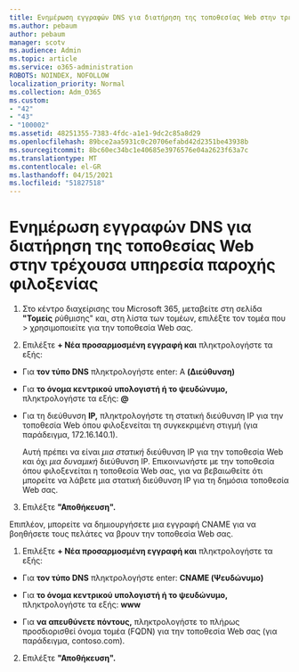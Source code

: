 ```yaml
---
title: Ενημέρωση εγγραφών DNS για διατήρηση της τοποθεσίας Web στην τρέχουσα υπηρεσία παροχής φιλοξενίας
ms.author: pebaum
author: pebaum
manager: scotv
ms.audience: Admin
ms.topic: article
ms.service: o365-administration
ROBOTS: NOINDEX, NOFOLLOW
localization_priority: Normal
ms.collection: Adm_O365
ms.custom:
- "42"
- "43"
- "100002"
ms.assetid: 48251355-7383-4fdc-a1e1-9dc2c85a8d29
ms.openlocfilehash: 89bce2aa5931c0c20706efabd42d2351be43938b
ms.sourcegitcommit: 8bc60ec34bc1e40685e3976576e04a2623f63a7c
ms.translationtype: MT
ms.contentlocale: el-GR
ms.lasthandoff: 04/15/2021
ms.locfileid: "51827518"
---
```

# <a name="update-dns-records-to-keep-your-website-with-your-current-hosting-provider"></a>Ενημέρωση εγγραφών DNS για διατήρηση της τοποθεσίας Web στην τρέχουσα υπηρεσία παροχής φιλοξενίας

1. Στο κέντρο διαχείρισης του Microsoft 365, μεταβείτε στη σελίδα **"Τομείς** ρύθμισης" και, στη λίστα των τομέων, επιλέξτε τον τομέα που  >  [](https://admin.microsoft.com/Adminportal#/Domains) χρησιμοποιείτε για την τοποθεσία Web σας.

2. Επιλέξτε **+ Νέα προσαρμοσμένη εγγραφή και** πληκτρολογήστε τα εξής:

  - Για **τον τύπο DNS** πληκτρολογήστε enter: A **(Διεύθυνση)**

  - Για **το όνομα κεντρικού υπολογιστή ή το ψευδώνυμο,** πληκτρολογήστε τα εξής: **@**

  - Για τη διεύθυνση **IP,** πληκτρολογήστε τη στατική διεύθυνση IP για την τοποθεσία Web όπου φιλοξενείται τη συγκεκριμένη στιγμή (για παράδειγμα, 172.16.140.1).

    Αυτή πρέπει να είναι  *μια στατική*  διεύθυνση IP για την τοποθεσία Web και όχι  *μια δυναμική*  διεύθυνση IP. Επικοινωνήστε με την τοποθεσία όπου φιλοξενείται η τοποθεσία Web σας, για να βεβαιωθείτε ότι μπορείτε να λάβετε μια στατική διεύθυνση IP για τη δημόσια τοποθεσία Web σας.

3. Επιλέξτε **"Αποθήκευση".**

Επιπλέον, μπορείτε να δημιουργήσετε μια εγγραφή CNAME για να βοηθήσετε τους πελάτες να βρουν την τοποθεσία Web σας.
  
1. Επιλέξτε **+ Νέα προσαρμοσμένη εγγραφή και** πληκτρολογήστε τα εξής:

  - Για **τον τύπο DNS** πληκτρολογήστε enter: **CNAME (Ψευδώνυμο)**

  - Για **το όνομα κεντρικού υπολογιστή ή το ψευδώνυμο,** πληκτρολογήστε τα εξής: **www**

  - Για **να απευθύνετε πόντους,** πληκτρολογήστε το πλήρως προσδιορισθεί όνομα τομέα (FQDN) για την τοποθεσία Web σας (για παράδειγμα, contoso.com).

2. Επιλέξτε **"Αποθήκευση".**
